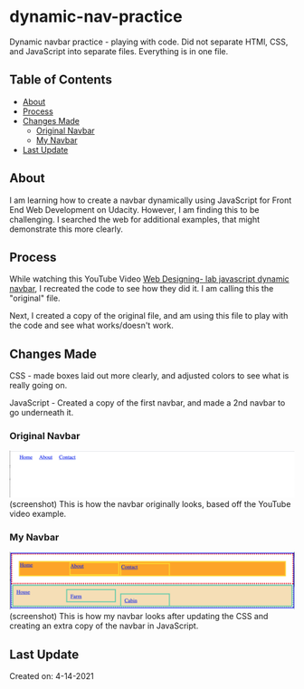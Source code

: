 # dynamic-nav-practice
Dynamic navbar practice - playing with code.
Did not separate HTMl, CSS, and JavaScript into separate files. Everything is in one file.

## Table of Contents
- [About](#about)
- [Process](#process)
- [Changes Made](#changes-made)
    - [Original Navbar](#original)
    - [My Navbar](#my-navbar)
- [Last Update](#last-update)

## About

I am learning how to create a navbar dynamically using JavaScript for Front End Web Development on Udacity. However, I am finding this to be challenging. I searched the web for additional examples, that might demonstrate this more clearly.

## Process

While watching this YouTube Video [Web Designing- lab javascript dynamic navbar](https://youtu.be/rSHJa1Mji_I), I recreated the code to see how they did it. I am calling this the "original" file.

Next, I created a copy of the original file, and am using this file to play with the code and see what works/doesn't work.

## Changes Made

CSS - made boxes laid out more clearly, and adjusted colors to see what is really going on.

JavaScript - Created a copy of the first navbar, and made a 2nd navbar to go underneath it.

### Original Navbar
![](original.png)
(screenshot) This is how the navbar originally looks, based off the YouTube video example.

### My Navbar
![](mynavbar.png)
(screenshot) This is how my navbar looks after updating the CSS and creating an extra copy of the navbar in JavaScript.

## Last Update

Created on: 4-14-2021
